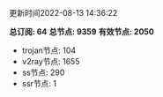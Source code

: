 更新时间2022-08-13 14:36:22

**总订阅: 64**
**总节点: 9359**
**有效节点: 2050**
- trojan节点: 104
- v2ray节点: 1655
- ss节点: 290
- ssr节点: 1
